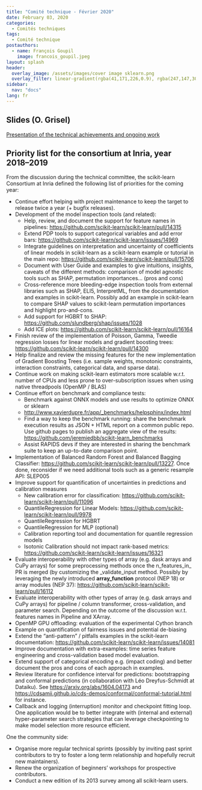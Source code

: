 ```yaml
---
title: "Comité technique - Février 2020"
date: February 03, 2020
categories:
  - Comités techniques
tags:
  - Comité technique
postauthors:
  - name: François Goupil
    image: francois_goupil.jpeg 
layout: splash
header:
  overlay_image: /assets/images/cover image sklearn.png
  overlay_filter: linear-gradient(rgba(41,171,226,0.9), rgba(247,147,30,0.9))
sidebar:
  nav: "docs"
lang: fr
---
```


## Slides (O. Grisel)
[Presentation of the technical achievements and ongoing work](https://docs.google.com/presentation/d/1ImPMyg91vJsG0KKXMDn9USBKSZFrMlzeqvn6enXmJ_A/edit#slide=id.p) 

## Priority list for the consortium at Inria, year 2018–2019

From the discussion during the technical committee, the scikit-learn Consortium at Inria defined the following list of priorities for the coming year:


- Continue effort helping with project maintenance to keep the target to release twice a year (+ bugfix releases).
- Development of the model inspection tools (and related):
    - Help, review, and document the support for feature names in pipelines:  https://github.com/scikit-learn/scikit-learn/pull/14315
    - Extend PDP tools to support categorical variables and add error bars: https://github.com/scikit-learn/scikit-learn/issues/14969
    - Integrate guidelines on interpretation and uncertainty of coefficients of linear models in scikit-learn as a scikit-learn example or tutorial in the main repo: https://github.com/scikit-learn/scikit-learn/pull/15706
    - Document with User Guide and examples to give intuitions, insights, caveats of the different methods: comparison of model agnostic tools such as SHAP, permutation importances… (pros and cons)
    - Cross-reference more bleeding-edge inspection tools from external libraries such as SHAP, ELI5, InterpretML, from the documentation and examples in scikit-learn. Possibly add an example in scikit-learn to compare SHAP values to scikit-learn permutation importances and highlight pro-and-cons.
    - Add support for HGBRT to SHAP: https://github.com/slundberg/shap/issues/1028
    - Add ICE plots: https://github.com/scikit-learn/scikit-learn/pull/16164
- Finish review of the implementation of Poisson, Gamma, Tweedie regression losses for linear models and gradient boosting trees: https://github.com/scikit-learn/scikit-learn/pull/14300
- Help finalize and review the missing features for the new implementation of Gradient Boosting Trees (i.e. sample weights, monotonic constraints, interaction constraints, categorical data, and sparse data).
- Continue work on making scikit-learn estimators more scalable w.r.t. number of CPUs and less prone to over-subscription issues when using native threadpools (OpenMP / BLAS)
- Continue effort on benchmark and compliance tests:
    - Benchmark against ONNX models and use results to optimize ONNX or sklearn
    - http://www.xavierdupre.fr/app/_benchmarks/helpsphinx/index.html
    - Find a way to keep the benchmark running: share the benchmark execution results as JSON + HTML report on a common public repo. Use github pages to publish an aggregate view of the results: https://github.com/jeremiedbb/scikit-learn_benchmarks
    - Assist RAPIDS devs if they are interested in sharing the benchmark suite to keep an up-to-date comparison point.
- Implementation of Balanced Random Forest and Balanced Bagging Classifier: https://github.com/scikit-learn/scikit-learn/pull/13227. Once done, reconsider if we need additional tools such as a generic resample API: SLEP005
- Improve support for quantification of uncertainties in predictions and calibration measures
    - New calibration error for classification: https://github.com/scikit-learn/scikit-learn/pull/11096
    - QuantileRegression for Linear Models: https://github.com/scikit-learn/scikit-learn/pull/9978
    - QuantileRegression for HGBRT
    - QuantileRegression for MLP (optional)
    - Calibration reporting tool and documentation for quantile regression models
    - Isotonic Calibration should not impact rank-based metrics: https://github.com/scikit-learn/scikit-learn/issues/16321
- Evaluate interoperability with other types of array (e.g. dask arrays and CuPy arrays) for some preprocessing methods once the n_features_in_ PR is merged (by customizing the _validate_input method. Possibly by leveraging the newly introduced __array_function__ protocol (NEP 18) or array modules (NEP 37): https://github.com/scikit-learn/scikit-learn/pull/16112
- Evaluate interoperability with other types of array (e.g. dask arrays and CuPy arrays)  for pipeline / column transformer, cross-validation, and parameter search. Depending on the outcome of the discussion w.r.t. features names in Pipeline and XArray.
- OpenMP GPU offloading: evaluation of the experimental Cython branch
- Example on quantification of fairness issues and potential de-biasing
- Extend the “anti-pattern” / pitfalls examples in the scikit-learn documentation: https://github.com/scikit-learn/scikit-learn/issues/14081
- Improve documentation with extra-examples: time series feature engineering and cross-validation based model evaluation.
- Extend support of categorical encoding e.g. (impact coding) and better document the pros and cons of each approach in examples.
- Review literature for confidence interval for predictions: bootstrapping and conformal predictions (in collaboration with Léo Dreyfus-Schmidt at Dataiku). See https://arxiv.org/abs/1604.04173 and https://cdsamii.github.io/cds-demos/conformal/conformal-tutorial.html for instance.
- Callback and logging (interruption) monitor and checkpoint fitting loop. One application would be to better integrate with (internal and external) hyper-parameter search strategies that can leverage checkpointing to make model selection more resource efficient.

One the community side:

- Organise more regular technical sprints (possibly by inviting past sprint contributors to try to foster a long term relationship and hopefully recruit new maintainers).
- Renew the organization of  beginners’ workshops for prospective contributors.
- Conduct a new edition of its 2013 survey among all scikit-learn users.


